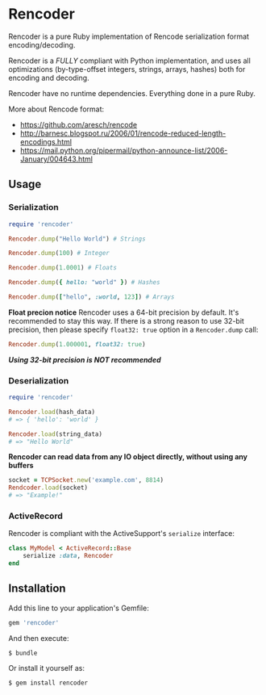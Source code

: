 # Rencoder

Rencoder is a pure Ruby implementation of Rencode serialization format encoding/decoding.

Rencoder is a *FULLY* compliant with Python implementation, and uses all optimizations (by-type-offset integers, strings, arrays, hashes) both for encoding and decoding.

Rencoder have no runtime dependencies. Everything done in a pure Ruby.

More about Rencode format:
- <https://github.com/aresch/rencode>
- <http://barnesc.blogspot.ru/2006/01/rencode-reduced-length-encodings.html>
- <https://mail.python.org/pipermail/python-announce-list/2006-January/004643.html>

## Usage

### Serialization

```ruby
require 'rencoder'

Rencoder.dump("Hello World") # Strings

Rencoder.dump(100) # Integer

Rencoder.dump(1.0001) # Floats

Rencoder.dump({ hello: "world" }) # Hashes

Rencoder.dump(["hello", :world, 123]) # Arrays
```

**Float precion notice**
Rencoder uses a 64-bit precision by default.
It's recommended to stay this way.
If there is a strong reason to use 32-bit precision, then please specify
``float32: true`` option in a ``Rencoder.dump`` call:

```ruby
Rencoder.dump(1.000001, float32: true)
```
***Using 32-bit precision is NOT recommended***

### Deserialization

```ruby
require 'rencoder'

Rencoder.load(hash_data)
# => { 'hello': 'world' }

Rencoder.load(string_data)
# => "Hello World"
```

**Rencoder can read data from any IO object directly, without using any buffers**
```ruby
socket = TCPSocket.new('example.com', 8814)
Rendcoder.load(socket)
# => "Example!"
```

### ActiveRecord

Rencoder is compliant with the ActiveSupport's ``serialize`` interface:

```ruby
class MyModel < ActiveRecord::Base
    serialize :data, Rencoder
end

```

## Installation

Add this line to your application's Gemfile:

```ruby
gem 'rencoder'
```

And then execute:

    $ bundle

Or install it yourself as:

    $ gem install rencoder

